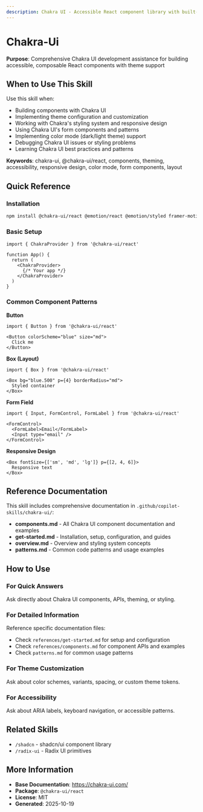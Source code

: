 ```yaml
---
description: Chakra UI - Accessible React component library with built-in theming and styling
---
```


# Chakra-Ui

**Purpose**: Comprehensive Chakra UI development assistance for building accessible, composable React components with theme support

## When to Use This Skill

Use this skill when:
- Building components with Chakra UI
- Implementing theme configuration and customization
- Working with Chakra's styling system and responsive design
- Using Chakra UI's form components and patterns
- Implementing color mode (dark/light theme) support
- Debugging Chakra UI issues or styling problems
- Learning Chakra UI best practices and patterns

**Keywords**: chakra-ui, @chakra-ui/react, components, theming, accessibility, responsive design, color mode, form components, layout

## Quick Reference

### Installation

```bash
npm install @chakra-ui/react @emotion/react @emotion/styled framer-motion
```

### Basic Setup

```tsx
import { ChakraProvider } from '@chakra-ui/react'

function App() {
  return (
    <ChakraProvider>
      {/* Your app */}
    </ChakraProvider>
  )
}
```

### Common Component Patterns

**Button**
```tsx
import { Button } from '@chakra-ui/react'

<Button colorScheme="blue" size="md">
  Click me
</Button>
```

**Box (Layout)**
```tsx
import { Box } from '@chakra-ui/react'

<Box bg="blue.500" p={4} borderRadius="md">
  Styled container
</Box>
```

**Form Field**
```tsx
import { Input, FormControl, FormLabel } from '@chakra-ui/react'

<FormControl>
  <FormLabel>Email</FormLabel>
  <Input type="email" />
</FormControl>
```

**Responsive Design**
```tsx
<Box fontSize={['sm', 'md', 'lg']} p={[2, 4, 6]}>
  Responsive text
</Box>
```

## Reference Documentation

This skill includes comprehensive documentation in `.github/copilot-skills/chakra-ui/`:

- **components.md** - All Chakra UI component documentation and examples
- **get-started.md** - Installation, setup, configuration, and guides
- **overview.md** - Overview and styling system concepts
- **patterns.md** - Common code patterns and usage examples

## How to Use

### For Quick Answers
Ask directly about Chakra UI components, APIs, theming, or styling.

### For Detailed Information
Reference specific documentation files:
- Check `references/get-started.md` for setup and configuration
- Check `references/components.md` for component APIs and examples
- Check `patterns.md` for common usage patterns

### For Theme Customization
Ask about color schemes, variants, spacing, or custom theme tokens.

### For Accessibility
Ask about ARIA labels, keyboard navigation, or accessible patterns.

## Related Skills

- `/shadcn` - shadcn/ui component library
- `/radix-ui` - Radix UI primitives

## More Information

- **Base Documentation**: https://chakra-ui.com/
- **Package**: `@chakra-ui/react`
- **License**: MIT
- **Generated**: 2025-10-19

